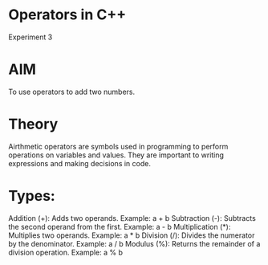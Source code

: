 # Operators in C++
Experiment 3

# AIM
To use operators to add two numbers.

# Theory
Airthmetic operators are symbols used in programming to perform operations on variables and values. They are important to writing expressions and making decisions in code.

# Types:
Addition (+): Adds two operands. Example: a + b Subtraction (-): Subtracts the second operand from the first. Example: a - b Multiplication (*): Multiplies two operands. Example: a * b Division (/): Divides the numerator by the denominator. Example: a / b Modulus (%): Returns the remainder of a division operation. Example: a % b
